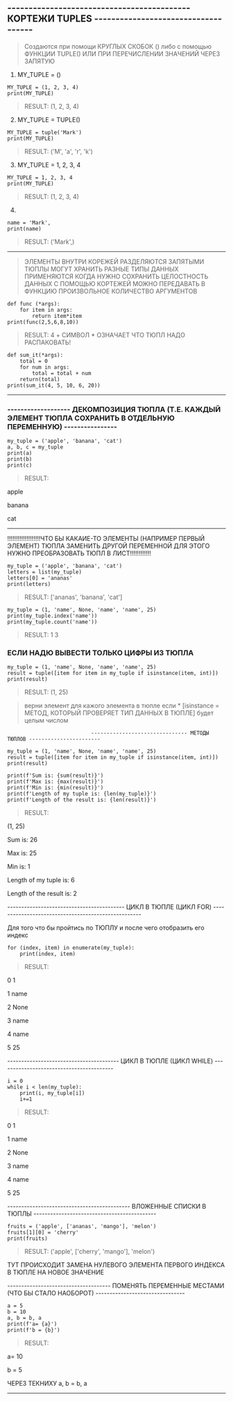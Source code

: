 ## ------------------------------------------- КОРТЕЖИ TUPLES ------------------------------------

> Создаются при помощи КРУГЛЫХ СКОБОК () либо с помощью ФУНКЦИИ TUPLE() ИЛИ ПРИ ПЕРЕЧИСЛЕНИИ ЗНАЧЕНИЙ ЧЕРЕЗ ЗАПЯТУЮ

1) MY_TUPLE = ()
```
MY_TUPLE = (1, 2, 3, 4)
print(MY_TUPLE)
```
> RESULT: (1, 2, 3, 4)

2) MY_TUPLE = TUPLE()
```
MY_TUPLE = tuple('Mark')
print(MY_TUPLE)
```
> RESULT: ('M', 'a', 'r', 'k')

3) MY_TUPLE = 1, 2, 3, 4
```
MY_TUPLE = 1, 2, 3, 4
print(MY_TUPLE)
```
> RESULT: (1, 2, 3, 4)

4) 
```
name = 'Mark',
print(name)
```
> RESULT: ('Mark',)

__________________
> ЭЛЕМЕНТЫ ВНУТРИ КОРЕЖЕЙ РАЗДЕЛЯЮТСЯ ЗАПЯТЫМИ
> ТЮПЛЫ МОГУТ ХРАНИТЬ РАЗНЫЕ ТИПЫ ДАННЫХ 
> ПРИМЕНЯЮТСЯ КОГДА НУЖНО СОХРАНИТЬ ЦЕЛОСТНОСТЬ ДАННЫХ 
> С ПОМОЩЬЮ КОРТЕЖЕЙ МОЖНО ПЕРЕДАВАТЬ В ФУНКЦИЮ ПРОИЗВОЛЬНОЕ КОЛИЧЕСТВО АРГУМЕНТОВ 

```
def func (*args):
    for item in args:
        return item*item
print(func(2,5,6,8,10))
``` 
> RESULT: 4 + СИМВОЛ * ОЗНАЧАЕТ ЧТО ТЮПЛ НАДО РАСПАКОВАТЬ!

```
def sum_it(*args):
    total = 0
    for num in args:
        total = total + num
    return(total)
print(sum_it(4, 5, 10, 6, 20))
```
_________________________________________________________________________________

### ------------------- ДЕКОМПОЗИЦИЯ ТЮПЛА (Т.Е. КАЖДЫЙ ЭЛЕМЕНТ ТЮПЛА СОХРАНИТЬ В ОТДЕЛЬНУЮ ПЕРЕМЕННУЮ) ----------------

``` 
my_tuple = ('apple', 'banana', 'cat')
a, b, c = my_tuple
print(a)
print(b)
print(c)
``` 

> RESULT: 
 
apple

banana

cat

__________________________________________

!!!!!!!!!!!!!!!!!!!ЧТО БЫ КАКАИЕ-ТО ЭЛЕМЕНТЫ (НАПРИМЕР ПЕРВЫЙ ЭЛЕМЕНТ) ТЮПЛА ЗАМЕНИТЬ ДРУГОЙ ПЕРЕМЕННОЙ ДЛЯ ЭТОГО НУЖНО ПРЕОБРАЗОВАТЬ ТЮПЛ В ЛИСТ!!!!!!!!!!!!

``` 
my_tuple = ('apple', 'banana', 'cat')
letters = list(my_tuple)
letters[0] = 'ananas'
print(letters)
``` 

> RESULT: ['ananas', 'banana', 'cat']

``` 
my_tuple = (1, 'name', None, 'name', 'name', 25)
print(my_tuple.index('name'))
print(my_tuple.count('name'))
``` 
> RESULT: 1 3

### ЕСЛИ НАДЮ ВЫВЕСТИ ТОЛЬКО ЦИФРЫ ИЗ ТЮПЛА 

``` 
my_tuple = (1, 'name', None, 'name', 'name', 25)
result = tuple([item for item in my_tuple if isinstance(item, int)])
print(result)
``` 
> RESULT: (1, 25)

> верни элемент для кажого элемента в тюпле если * [isinstance = МЕТОД, КОТОРЫЙ ПРОВЕРЯЕТ ТИП ДАННЫХ В ТЮПЛЕ] будет целым числом 

                               ------------------------------- МЕТОДЫ ТЮПЛОВ -----------------------

```
my_tuple = (1, 'name', None, 'name', 'name', 25)
result = tuple([item for item in my_tuple if isinstance(item, int)])
print(result)

print(f'Sum is: {sum(result)}')
print(f'Max is: {max(result)}')
print(f'Min is: {min(result)}')
print(f'Length of my tuple is: {len(my_tuple)}')
print(f'Length of the result is: {len(result)}')
```

> RESULT: 

(1, 25)

Sum is: 26

Max is: 25

Min is: 1

Length of my tuple is: 6

Length of the result is: 2

------------------------------------------ ЦИКЛ В ТЮПЛЕ (ЦИКЛ FOR) ----------------------------------------------------

Для того что бы пройтись по ТЮПЛУ и после чего отобразить его индекс

```
for (index, item) in enumerate(my_tuple):
    print(index, item)
```
> RESULT:

0 1

1 name

2 None

3 name

4 name

5 25

---------------------------------------- ЦИКЛ В ТЮПЛЕ (ЦИКЛ WHILE) -----------------------------------------

```
i = 0
while i < len(my_tuple):
    print(i, my_tuple[i])
    i+=1
```

> RESULT:

0 1

1 name

2 None

3 name

4 name

5 25

-------------------------------------------- ВЛОЖЕННЫЕ СПИСКИ В ТЮПЛЫ --------------------------------------------

```
fruits = ('apple', ['ananas', 'mango'], 'melon')
fruits[1][0] = 'cherry'
print(fruits)
```

> RESULT: ('apple', ['cherry', 'mango'], 'melon')

ТУТ ПРОИСХОДИТ ЗАМЕНА НУЛЕВОГО ЭЛЕМЕНТА ПЕРВОГО ИНДЕКСА В ТЮПЛЕ НА НОВОЕ ЗНАЧЕНИЕ

------------------------------------- ПОМЕНЯТЬ ПЕРЕМЕННЫЕ МЕСТАМИ (ЧТО БЫ СТАЛО НАОБОРОТ) --------------------------------

```
a = 5
b = 10
a, b = b, a
print(f'a= {a}')
print(f'b = {b}')
```

> RESULT: 

a= 10

b = 5

ЧЕРЕЗ ТЕКНИХУ a, b = b, a

------------------------------- 
